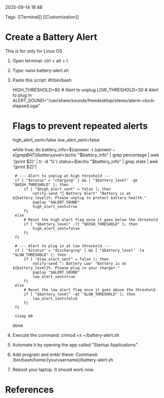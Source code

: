 
2025-09-14  18:48

Tags:  [[Terminal]] [[Customization]]

# Create a Battery Alert

This is for only for Linux OS

1. Open terminal:  ctrl + alt + t
2. Type:  nano battery-alert.sh
3. Paste this script:
	#!/bin/bash

	HIGH_THRESHOLD=80  # Alert to unplug
	LOW_THRESHOLD=30   # Alert to plug in
	ALERT_SOUND="/usr/share/sounds/freedesktop/stereo/alarm-clock-elapsed.oga"
	
	# Flags to prevent repeated alerts
	high_alert_sent=false
	low_alert_sent=false
	
	while true; do
	    battery_info=$(upower -i $(upower -e | grep BAT))
	    battery_level=$(echo "$battery_info" | grep percentage | awk '{print $2}' | tr -d '%')
	    status=$(echo "$battery_info" | grep state | awk '{print $2}')
	
	    # --- Alert to unplug at high threshold ---
	    if [ "$status" = "charging" ] && [ "$battery_level" -ge "$HIGH_THRESHOLD" ]; then
	        if [ "$high_alert_sent" = false ]; then
	            notify-send "🔋 Battery Alert" "Battery is at ${battery_level}%. Please unplug to protect battery health."
	            paplay "$ALERT_SOUND"
	            high_alert_sent=true
	        fi
	    else
	        # Reset the high alert flag once it goes below the threshold
	        if [ "$battery_level" -lt "$HIGH_THRESHOLD" ]; then
	            high_alert_sent=false
	        fi
	    fi
	
	    # --- Alert to plug in at low threshold ---
	    if [ "$status" = "discharging" ] && [ "$battery_level" -le "$LOW_THRESHOLD" ]; then
	        if [ "$low_alert_sent" = false ]; then
	            notify-send "⚠️ Battery Low" "Battery is at ${battery_level}%. Please plug in your charger."
	            paplay "$ALERT_SOUND"
	            low_alert_sent=true
	        fi
	    else
	        # Reset the low alert flag once it goes above the threshold
	        if [ "$battery_level" -gt "$LOW_THRESHOLD" ]; then
	            low_alert_sent=false
	        fi
	    fi
	
	    sleep 60
	done

4. Execute the command:  chmod +x ~/battery-alert.sh
5. Automate it by opening the app called "Startup Applications"
6. Add program and enter these:
	Command: /bin/bash/home/(yourusername)/battery-alert.sh
7. Reboot your laptop. It should work now.



# References


